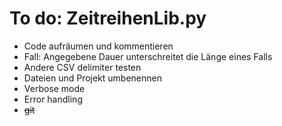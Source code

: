 # To do: ZeitreihenLib.py

- Code aufräumen und kommentieren
- Fall: Angegebene Dauer unterschreitet die Länge eines Falls
- Andere CSV delimiter testen
- Dateien und Projekt umbenennen
- Verbose mode
- Error handling
- ~~git~~
